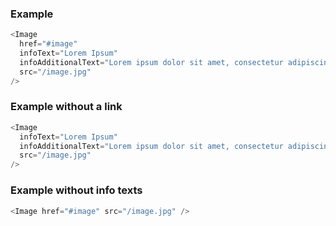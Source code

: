### Example

```js
<Image
  href="#image"
  infoText="Lorem Ipsum"
  infoAdditionalText="Lorem ipsum dolor sit amet, consectetur adipiscing elit"
  src="/image.jpg"
/>
```

### Example without a link

```js
<Image
  infoText="Lorem Ipsum"
  infoAdditionalText="Lorem ipsum dolor sit amet, consectetur adipiscing elit"
  src="/image.jpg"
/>
```

### Example without info texts

```js
<Image href="#image" src="/image.jpg" />
```
